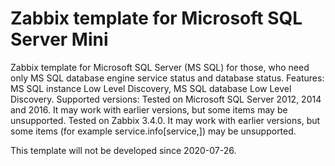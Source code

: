 # Zabbix template for Microsoft SQL Server Mini

Zabbix template for Microsoft SQL Server (MS SQL) for those, who need only MS SQL database engine service status and database status. 
Features: MS SQL instance Low Level Discovery, MS SQL database Low Level Discovery.
Supported versions: Tested on Microsoft SQL Server 2012, 2014 and 2016. It may work with earlier versions, but some items may be unsupported. Tested on Zabbix 3.4.0. It may work with earlier versions, but some items (for example service.info[service,<param>]) may be unsupported.

This template will not be developed since 2020-07-26.
